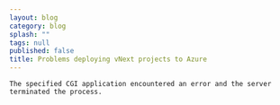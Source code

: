 ```yaml
---
layout: blog
category: blog
splash: ""
tags: null
published: false
title: Problems deploying vNext projects to Azure
---
```


    The specified CGI application encountered an error and the server terminated the process.